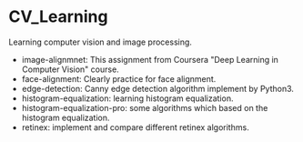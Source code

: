 # CV_Learning
Learning computer vision and image processing.

+ image-alignmnet: This assignment from Coursera "Deep Learning in Computer Vision" course.
+ face-alignment: Clearly practice for face alignment.
+ edge-detection: Canny edge detection algorithm implement by Python3.
+ histogram-equalization: learning histogram equalization.
+ histogram-equalization-pro: some algorithms which based on the histogram equalization.
+ retinex: implement and compare different retinex algorithms.
